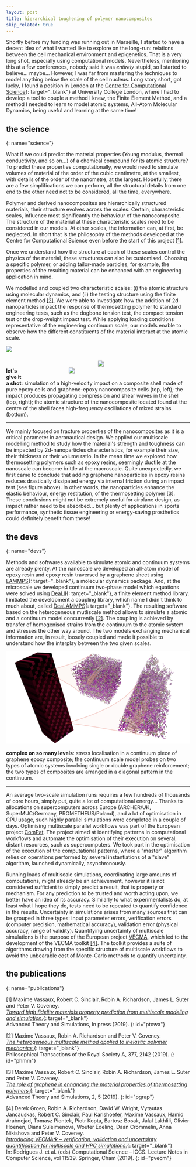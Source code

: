 ```yaml
---
layout: post
title: hierarchical toughening of polymer nanocomposites
skip_related: true
---
```


<!--
* decompose in three pages, accessed in header unfolding menu under projects

* or pop each of these pages from the figure on the main page

* contour separately science and devs parts on each topic

* recap links at bottom
-->

Shortly before my funding was running out in Marseille, I started to have a decent idea of what I wanted like to explore on the long-run: relations between the cell mechanical environment and epigenetics. That is a very long shot, especially using computational models. Nevertheless, mentioning this at a few conferences, nobody said it was *entirely* stupid, so I started to believe... maybe... However, I was far from mastering the techniques to model anything below the scale of the cell nucleus. Long story short, got lucky, I found a position in London at the [Centre for Computational Science](http://ccs.chem.ucl.ac.uk/){: target="_blank"} at University College London, where I had to develop a tool to couple a method I knew, the Finite Element Method, and a method I needed to learn to model atomic systems, All-Atom Molecular Dynamics, being useful and learning at the same time!

## the science
{: name="science"}

What if we could predict the material properties (Young modulus, thermal conductivity, and so on...) of a chemical compound for its atomic structure? To predict these properties computationally, we would need to simulate volumes of material of the order of the cubic centimetre, at the smallest, with details of the order of the nanometre, at the largest. Hopefully, there are a few simplifications we can perform, all the structural details from one end to the other need not to be considered, all the time, everywhere.

Polymer and derived nanocomposites are hierarchically structured materials, their structure evolves across the scales. Certain, characteristic scales, influence most significantly the behaviour of the nanocomposite. The structure of the material at these characteristic scales need to be considered in our models. At other scales, the information can, at first, be neglected. In short that is the philosophy of the methods developed at the Centre for Computational Science even before the start of this project [[1]](#ptowa).

Once we understand how the structure at each of these scales control the physics of the material, these structures can also be customised. Choosing a specific polymer, or adding tailor-made particles, for example, the properties of the resulting material can be enhanced with an engineering application in mind.

We modelled and coupled two characteristic scales: (i) the atomic structure using molecular dynamics, and (ii) the testing structure using the finite element method [[2]](#phmm). We were able to investigate how the addition of 2d-nanoparticles impact the response of thermosetting polymer to standard engineering tests, such as the dogbone tension test, the compact tension test or the drop-weight impact test. While applying loading conditions representative of the engineering continuum scale, our models enable to observe how the different constituents of the material interact at the atomic scale.

<div>
  <div style="float: left; width: 50%; padding-bottom: 40px">
    <img src="/static/g1_distribution_shell_web.png">
  </div>
  <div style="float: left; width: 50%; padding-top: 40px">
    <img src="/static/g0_nrep1_impact_25fps.gif">
  </div>
</div>  

<div>
  <div style="float: right; width: 60%; padding-left: 120px; padding-right: 30px">
    <img src="/static/dropweight_atomistic.gif">
  </div>
</div>

**let's give it a shot**: simulation of a high-velocity impact on a composite shell made of pure epoxy cells and graphene-epoxy nanocomposite cells (top, left); the impact produces propagating compression and shear waves in the shell (top, right); the atomic structure of the nanocomposite located found at the centre of the shell faces high-frequency oscillations of mixed strains (bottom).

---

We mainly focused on fracture properties of the nanocomposites as it is a critical parameter in aeronautical design. We applied our multiscale modelling method to study how the material's strength and toughness can be impacted by 2d-nanoparticles characteristics, for example their size, their thickness or their volume ratio. In the mean time we explored how thermosetting polymers such as epoxy resins, seemingly ductile at the nanoscale can become brittle at the macroscale. Quite unexpectedly, we first came to conclude that adding graphene nanoparticles in epoxy resins reduces drastically dissipated energy via internal friction during an impact test (see figure above). In other words, the nanoparticles enhance the elastic behaviour, energy restitution, of the thermosetting polymer [[3]](#pgrap). These conclusions might not be extremely useful for airplane design, as impact rather need to be absorbed... but plenty of applications in sports performance, synthetic tissue engineering or energy-saving prosthetics could definitely benefit from these!

## the devs
{: name="devs"}

Methods and softwares available to simulate atomic and continuum systems are already plenty. At the nanoscale we developed an all-atom model of epoxy resin and epoxy resin traversed by a graphene sheet using [LAMMPS](http://lammps.sandia.gov/){: target="_blank"}, a molecular dynamics package. And, at the microscale we developed continuum two-phase model which equations were solved using [Deal.II](https://www.dealii.org/){: target="_blank"}, a finite element method library. I initiated the development a coupling library, which name I didn't think to much about, called [DeaLAMMPS](https://github.com/mvassaux/DeaLAMMPS/){: target="_blank"}. The resulting software based on the heterogeneous mutliscale method allows to simulate a atomic and a continuum model concurrently [[2]](#phmm). The coupling is achieved by transfer of homogenised strains from the continuum to the atomic system and stresses the other way around. The two models exchanging mechanical information are, in result, loosely coupled and made it possible to understand how the interplay between the two given scales.

<img src="/static/hmm_bicomposite_lo.jpg">

**complex on so many levels**: stress localisation in a continuum piece of graphene epoxy composite; the continuum scale model probes on two types of atomic systems involving single or double graphene reinforcement; the two types of composites are arranged in a diagonal pattern in the continuum.

---

An average two-scale simulation runs requires a few hundreds of thousands of core hours, simply put, quite a lot of computational energy... Thanks to allocations on supercomputers across Europe (ARCHER/UK, SuperMUC/Germany, PROMETHEUS/Poland), and a lot of optimisation in CPU usage, such highly parallel simulations were completed in a couple of days. Optimising multiscale parallel workflows was part of the European project [ComPat](http://www.compat-project.eu/). The project aimed at identifying patterns in computational workflows and automate the optimisation of their execution on several, distant resources, such as supercomputers. We took part in the optimisation of the execution of the computational patterns, where a "master" algorithm relies on operations performed by several instantiations of a "slave" algorithm, launched dynamically, asynchronously.
<!-- The efficiency of such distributed workflow is guaranteed using a Pilot Job Manager, that executes asynchronously the many instances of the "slave" algorithm, LAMMPS. The scheduling of these independent simulations across several the aforementioned HPC platforms is performed considering the queueing time, the execution time and the energy efficiency of the different platforms. -->

Running loads of multiscale simulations, coordinating large amounts of computations, might already be an achievement, however it is not considered sufficient to simply predict a result, that is property or mechanism. For any prediction to be trusted and worth acting upon, we better have an idea of its accuracy. Similarly to what experimentalists do, at least what I hope they do, tests need to be repeated to quantify confidence in the results. Uncertainty in simulations arises from many sources that can be grouped in three types: input parameter errors, verification errors (computer precision, mathematical accuracy), validation error (physical accuracy, range of validity). Quantifying uncertainty of multiscale simulations is the purpose of the European project [VECMA](http://www.vecma.eu/), which led to the development of the VECMA toolkit [[4]](#pvecm). The toolkit provides a suite of algorithms drawing from the specific structure of multiscale workflows to avoid the unbearable cost of Monte-Carlo methods to quantify uncertainty.

<!-- In attempt to switch from physic-based to data-based modelling, we use gaussian processes, in a first time, to replace partly the execution of the "slave" algorithm. After a certain number of executions the output (stress) of the algorithm given a certain input (strain) can be interpolated simply on prior results. Indeed, reducing drastically the computational costs. This data-driven modelling technique is performed using the [scikit-learn](http://scikit-learn.org) machine learning library. Most of the complexity is induced by the application of such regression technique to highly non-linear physics (fracture), where the features and their similarity are non-obvious. -->



## the publications
{: name="publications"}

[1] Maxime Vassaux, Robert C. Sinclair, Robin A. Richardson, James L. Suter and Peter V. Coveney.<br>[*Toward high fidelity materials property prediction from multiscale modeling and simulation.*](){: target="_blank"}<br>Advanced Theory and Simulations, In press (2019).
{: id="ptowa"}

[2] Maxime Vassaux, Robin A. Richardson and Peter V. Coveney.<br>[*The heterogeneous multiscale method applied to inelastic polymer mechanics.*](https://doi.org/10.1098/rsta.2018.0150){: target="_blank"}<br>Philosophical Transactions of the Royal Society A, 377, 2142 (2019).
{: id="phmm"}

[3] Maxime Vassaux, Robert C. Sinclair, Robin A. Richardson, James L. Suter and Peter V. Coveney.<br>[*The role of graphene in enhancing the material properties of thermosetting polymers.*](https://doi.org/10.1002/adts.201800168){: target="_blank"}<br>Advanced Theory and Simulations, 2, 5 (2019).
{: id="pgrap"}

[4] Derek Groen, Robin A. Richardson, David W. Wright, Vytautas Jancauskas, Robert C. Sinclair, Paul Karlshoefer, Maxime Vassaux, Hamid Arabnejad, Tomasz Piontek, Piotr Kopta, Bartosz Bosak, Jalal Lakhlili, Olivier Hoenen, Diana Suleimenova, Wouter Edeling, Daan Crommelin, Anna Nikishova and Peter V. Coveney.<br>[*Introducing VECMAtk – verification, validation and uncertainty quantification for multiscale and HPC simulations.*](https://doi.org/10.1007/978-3-030-22747-0_36){: target="_blank"}<br>In: Rodrigues J. et al. (eds) Computational Science – ICCS. Lecture Notes in Computer Science, vol 11539. Springer, Cham (2019).
{: id="pvecm"}
